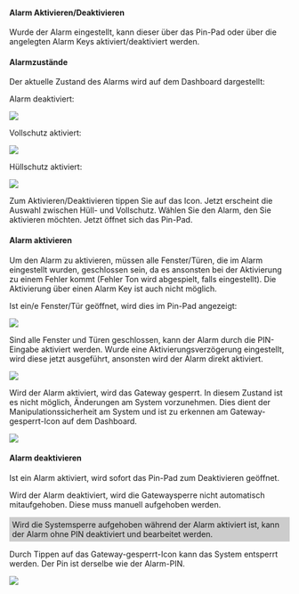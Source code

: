 #### Alarm Aktivieren/Deaktivieren

Wurde der Alarm eingestellt, kann dieser über das Pin-Pad oder über die
angelegten Alarm Keys aktiviert/deaktiviert werden.

#### Alarmzustände

Der aktuelle Zustand des Alarms wird auf dem Dashboard dargestellt:

Alarm deaktiviert:

![](/de/iqontrol_neo/alarm_deaktiviert.png)

Vollschutz aktiviert:

![](/de/iqontrol_neo/vollschutz_aktiviert.png)

Hüllschutz aktiviert:

![](/de/iqontrol_neo/huellschutz_aktiviert.png)

Zum Aktivieren/Deaktivieren tippen Sie auf das Icon. Jetzt erscheint die
Auswahl zwischen Hüll- und Vollschutz. Wählen Sie den Alarm, den Sie
aktivieren möchten. Jetzt öffnet sich das Pin-Pad.

#### Alarm aktivieren

Um den Alarm zu aktivieren, müssen alle Fenster/Türen, die im Alarm
eingestellt wurden, geschlossen sein, da es ansonsten bei der
Aktivierung zu einem Fehler kommt (Fehler Ton wird abgespielt, falls
eingestellt). Die Aktivierung über einen Alarm Key ist auch nicht
möglich.

Ist ein/e Fenster/Tür geöffnet, wird dies im Pin-Pad angezeigt:

![](/de/iqontrol_neo/geoeffnete_fenster.png)

Sind alle Fenster und Türen geschlossen, kann der Alarm durch die
PIN-Eingabe aktiviert werden. Wurde eine Aktivierungsverzögerung
eingestellt, wird diese jetzt ausgeführt, ansonsten wird der Alarm
direkt aktiviert.

![](/de/iqontrol_neo/alarm_aktivieren.png)

Wird der Alarm aktiviert, wird das Gateway gesperrt. In diesem Zustand
ist es nicht möglich, Änderungen am System vorzunehmen. Dies dient der
Manipulationssicherheit am System und ist zu erkennen am
Gateway-gesperrt-Icon auf dem Dashboard.

![](/de/iqontrol_neo/system_gesperrt.png)

#### Alarm deaktivieren

Ist ein Alarm aktiviert, wird sofort das Pin-Pad zum Deaktivieren
geöffnet.

Wird der Alarm deaktiviert, wird die Gatewaysperre nicht automatisch
mitaufgehoben. Diese muss manuell aufgehoben werden.


<p style="background:#ccc;padding: 5px;">
Wird die Systemsperre aufgehoben während der Alarm aktiviert ist, kann der Alarm ohne PIN deaktiviert und bearbeitet werden.
</p>

Durch Tippen auf das Gateway-gesperrt-Icon kann das System entsperrt
werden. Der Pin ist derselbe wie der Alarm-PIN.

![](/de/iqontrol_neo/system_entsperren.png)
